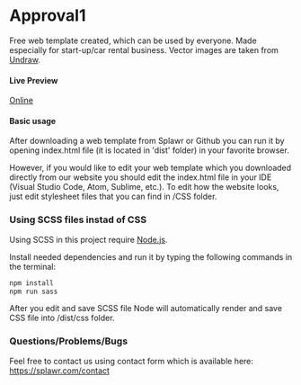# Approval1

Free web template created, which can be used by everyone. Made especially for start-up/car rental business. Vector images are taken from [Undraw](https://undraw.co/).

#### Live Preview

[Online](https://splawr.com/webtemplates/60edf21878aacc1768aef6ed)

#### Basic usage

After downloading a web template from Splawr or Github you can run it by opening index.html file (it is located in 'dist' folder) in your favorite browser.

However, if you would like to edit your web template which you downloaded directly from our website you should edit the index.html file in your IDE (Visual Studio Code, Atom, Sublime, etc.). To edit how the website looks, just edit stylesheet files that you can find in /CSS folder.

### Using SCSS files instad of CSS

Using SCSS in this project require [Node.js](https://nodejs.org/).

Install needed dependencies and run it by typing the following commands in the terminal:

```sh
npm install
npm run sass
```

After you edit and save SCSS file Node will automatically render and save CSS file into /dist/css folder.

### Questions/Problems/Bugs

Feel free to contact us using contact form which is available here: https://splawr.com/contact
